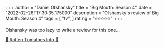 +++
author = "Daniel Olshansky"
title = "Big Mouth: Season 4"
date = "2022-02-26T17:30:35.175000"
description = "Olshansky's review of Big Mouth: Season 4"
tags = [
    "tv",
]
rating = "⭐⭐⭐⭐⭐"
+++

Olshansky was too lazy to write a review for this one...

[🍅 Rotten Tomatoes Info 🍅](https://www.rottentomatoes.com//tv/big_mouth/s04)